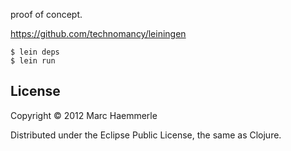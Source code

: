 proof of concept.

https://github.com/technomancy/leiningen

    $ lein deps
    $ lein run

## License

Copyright © 2012 Marc Haemmerle

Distributed under the Eclipse Public License, the same as Clojure.
